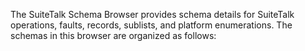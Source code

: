 The SuiteTalk Schema Browser provides schema details for SuiteTalk operations, faults, records, sublists, and platform enumerations. The schemas in this browser are organized as follows:

